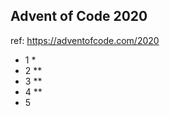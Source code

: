 ## Advent of Code 2020

ref: https://adventofcode.com/2020

* 1 * <br>
* 2 **<br>
* 3 **<br>
* 4 **<br>
* 5

